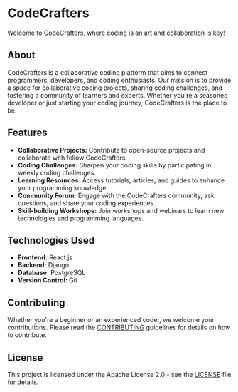 # CodeCrafters

Welcome to CodeCrafters, where coding is an art and collaboration is key!

## About

CodeCrafters is a collaborative coding platform that aims to connect programmers, developers, and coding enthusiasts. Our mission is to provide a space for collaborative coding projects, sharing coding challenges, and fostering a community of learners and experts. Whether you're a seasoned developer or just starting your coding journey, CodeCrafters is the place to be.

## Features

- **Collaborative Projects:** Contribute to open-source projects and collaborate with fellow CodeCrafters.
- **Coding Challenges:** Sharpen your coding skills by participating in weekly coding challenges.
- **Learning Resources:** Access tutorials, articles, and guides to enhance your programming knowledge.
- **Community Forum:** Engage with the CodeCrafters community, ask questions, and share your coding experiences.
- **Skill-building Workshops:** Join workshops and webinars to learn new technologies and programming languages.

## Technologies Used

- **Frontend:** React.js
- **Backend:** Django
- **Database:** PostgreSQL
- **Version Control:** Git

## Contributing

Whether you're a beginner or an experienced coder, we welcome your contributions. Please read the [CONTRIBUTING](CONTRIBUTING.md) guidelines for details on how to contribute.

## License

This project is licensed under the Apache License 2.0 - see the [LICENSE](LICENSE) file for details.
